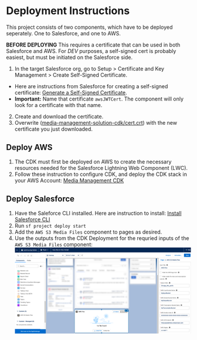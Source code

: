 # Deployment Instructions

This project consists of two components, which have to be deployed seperately.  One to Salesforce, and one to AWS.

**BEFORE DEPLOYING**
This requires a certificate that can be used in both Salesforce and AWS.  For _DEV_ purposes, a self-signed cert is probably easiest, but must be initiated on the Salesforce side.

1. In the target Salesforce org, go to Setup > Certificate and Key Management > Create Self-Signed Certificate. 
* Here are instructions from Salesforce for creating a self-signed certificate: [Generate a Self-Signed Certificate](https://help.salesforce.com/s/articleView?id=sf.security_keys_creating.htm&type=5).
* **Important:** Name that certificate `awsJWTCert`.  The component will only look for a certificate with that name.
2. Create and download the certificate.
3. Overwrite ([media-management-solution-cdk/cert.crt](media-management-solution-cdk/cert.crt)) with the new certificate you just downloaded.

## Deploy AWS
1. The CDK must first be deployed on AWS to create the necessary resources needed for the Salesforce Lightning Web Component (LWC).
2. Follow these instruction to configure CDK, and deploy the CDK stack in your AWS Account: [Media Management CDK](media-management-solution-cdk/README.md)

## Deploy Salesforce
1. Have the Saleforce CLI installed. Here are instruction to install: [Install Salesforce CLI](https://developer.salesforce.com/docs/atlas.en-us.sfdx_setup.meta/sfdx_setup/sfdx_setup_install_cli.htm)
2. Run `sf project deploy start`
3. Add the `AWS S3 Media Files` component to pages as desired.
4. Use the outputs from the CDK Deployment for the requried inputs of the `AWS S3 Media Files` component:
![lwc](media-management-solution-cdk/assets/lightning-app-builder.png)